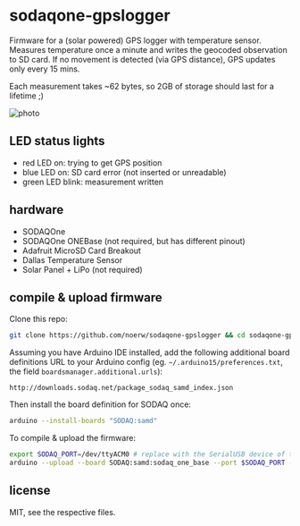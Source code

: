 # sodaqone-gpslogger

Firmware for a (solar powered) GPS logger with temperature sensor.
Measures temperature once a minute and writes the geocoded observation to SD card.
If no movement is detected (via GPS distance), GPS updates only every 15 mins.

Each measurement takes ~62 bytes, so 2GB of storage should last for a lifetime ;)

![photo]()

## LED status lights
- red LED on: trying to get GPS position
- blue LED on: SD card error (not inserted or unreadable)
- green LED blink: measurement written

## hardware

- SODAQOne
- SODAQOne ONEBase (not required, but has different pinout)
- Adafruit MicroSD Card Breakout
- Dallas Temperature Sensor
- Solar Panel + LiPo (not required)

## compile & upload firmware
Clone this repo:
```bash
git clone https://github.com/noerw/sodaqone-gpslogger && cd sodaqone-gpslogger
```

Assuming you have Arduino IDE installed, add the following additional board definitions URL to your Arduino config (eg. `~/.arduino15/preferences.txt`, the field `boardsmanager.additional.urls`):
```
http://downloads.sodaq.net/package_sodaq_samd_index.json
```

Then install the board definition for SODAQ once:
```bash
arduino --install-boards "SODAQ:samd"
```

To compile & upload the firmware:
```bash
export SODAQ_PORT=/dev/ttyACM0 # replace with the SerialUSB device of the board
arduino --upload --board SODAQ:samd:sodaq_one_base --port $SODAQ_PORT --preserve-temp-files sodaq-gpslogger.ino
```

## license
MIT, see the respective files.
